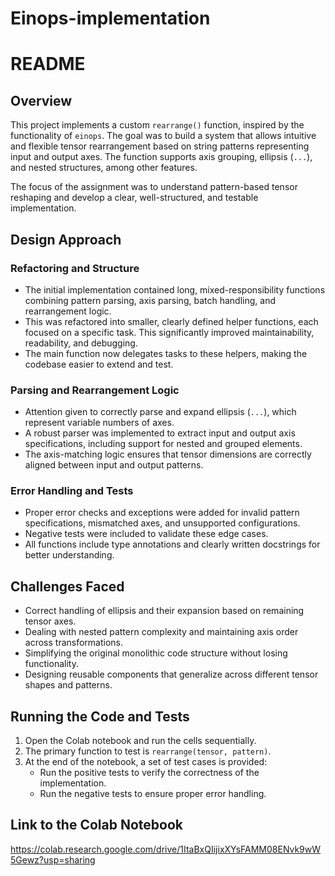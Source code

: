 # Einops-implementation
# README

## Overview
This project implements a custom `rearrange()` function, inspired by the functionality of `einops`. The goal was to build a system that allows intuitive and flexible tensor rearrangement based on string patterns representing input and output axes. The function supports axis grouping, ellipsis (`...`), and nested structures, among other features.

The focus of the assignment was to understand pattern-based tensor reshaping and develop a clear, well-structured, and testable implementation.

## Design Approach

### Refactoring and Structure
- The initial implementation contained long, mixed-responsibility functions combining pattern parsing, axis parsing, batch handling, and rearrangement logic.
- This was refactored into smaller, clearly defined helper functions, each focused on a specific task. This significantly improved maintainability, readability, and debugging.
- The main function now delegates tasks to these helpers, making the codebase easier to extend and test.

### Parsing and Rearrangement Logic
- Attention given to correctly parse and expand ellipsis (`...`), which represent variable numbers of axes.
- A robust parser was implemented to extract input and output axis specifications, including support for nested and grouped elements.
- The axis-matching logic ensures that tensor dimensions are correctly aligned between input and output patterns.

### Error Handling and Tests
- Proper error checks and exceptions were added for invalid pattern specifications, mismatched axes, and unsupported configurations.
- Negative tests were included to validate these edge cases.
- All functions include type annotations and clearly written docstrings for better understanding.

## Challenges Faced
- Correct handling of ellipsis and their expansion based on remaining tensor axes.
- Dealing with nested pattern complexity and maintaining axis order across transformations.
- Simplifying the original monolithic code structure without losing functionality.
- Designing reusable components that generalize across different tensor shapes and patterns.

## Running the Code and Tests
1. Open the Colab notebook and run the cells sequentially.
2. The primary function to test is `rearrange(tensor, pattern)`.
3. At the end of the notebook, a set of test cases is provided:
   - Run the positive tests to verify the correctness of the implementation.
   - Run the negative tests to ensure proper error handling.

## Link to the Colab Notebook 
https://colab.research.google.com/drive/1ItaBxQIijixXYsFAMM08ENvk9wW5Gewz?usp=sharing

